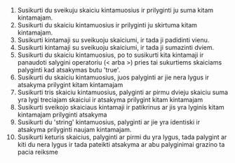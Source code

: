 1. Susikurti du sveikuju skaiciu kintamuosius ir prilyginti ju suma kitam kintamajam.
2. Susikurti du skaiciu kintamuosius ir prilyginti ju skirtuma kitam kintamajam.
3. Susikurti kintamaji su sveikuoju skaiciumi, ir tada ji padidinti vienu.
4. Susikurti kintamaji su sveikuoju skaiciumi, ir tada ji sumazinti dviem.
5. Susikurti du skaiciu kintamuosius, po to susikurti kita kintamaji
   ir panaudoti salygini operatoriu (< arba >) pries tai sukurtiems skaiciams palyginti
   kad atsakymas butu 'true'.
6. Susikurti du skaiciu kintamuosius,
   juos palyginti ar jie nera lygus
   ir atsakyma prilygint kitam kintamajam
7. Susikurti tris skaiciu kintamuosius,
   palyginti ar pirmu dvieju skaiciu suma yra lygi treciajam skaiciui
   ir atsakyma prilygint kitam kintamajam
8. Susikurti sveikojo skaiciaus kintamaji ir patikrinus ar jis yra lyginis
   kitam kintamajam prilyginti atsakyma
9. Susikurti du 'string' kintamuosius,
   palyginti ar jie yra identiski
   ir atsakyma prilyginti naujam kintamajam.
10. Susikurti keturis skaicius,
    palyginti ar pirmi du yra lygus,
    tada palygint ar kiti du nera lygus
    ir tada pateikti atsakyma ar abu palyginimai grazino ta pacia reiksme
